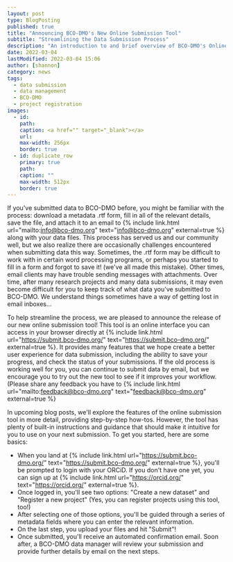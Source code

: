 ```yaml
---
layout: post
type: BlogPosting
published: true
title: "Announcing BCO-DMO's New Online Submission Tool"
subtitle: "Streamlining the Data Submission Process"
description: "An introduction to and brief overview of BCO-DMO's Online Data Submission Tool"
date: 2022-03-04
lastModified: 2022-03-04 15:06
author: [shannon]
category: news
tags: 
  - data submission
  - data management
  - BCO-DMO
  - project registration
images:
  - id: 
    path: 
    caption: <a href="" target="_blank"></a>
    url: 
    max-width: 256px
    border: true
  - id: duplicate_row
    primary: true
    path: 
    caption: ""
    max-width: 512px
    border: true
---
```


If you've submitted data to BCO-DMO before, you might be familiar with the process: download a metadata .rtf form, fill in all of the relevant details, save the file, and attach it to an email to {% include link.html url="mailto:info@bco-dmo.org" text="info@bco-dmo.org" external=true %} along with your data files. This process has served us and our community well, but we also realize there are occasionally challenges encountered when submitting data this way. Sometimes, the .rtf form may be difficult to work with in certain word processing programs, or perhaps you started to fill in a form and forgot to save it! (we've all made this mistake). Other times, email clients may have trouble sending messages with attachments. Over time, after many research projects and many data submissions, it may even become difficult for you to keep track of what data you've submitted to BCO-DMO. We understand things sometimes have a way of getting lost in email inboxes…

To help streamline the process, we are pleased to announce the release of our new online submission tool! This tool is an online interface you can access in your browser directly at {% include link.html url="https://submit.bco-dmo.org/" text="https://submit.bco-dmo.org/" external=true %}. It provides many features that we hope create a better user experience for data submission, including the ability to save your progress,  and check the status of your submissions. If the old process is working well for you, you can continue to submit data by email, but we encourage you to try out the new tool to see if it improves your workflow. (Please share any feedback you have to {% include link.html url="mailto:feedback@bco-dmo.org" text="feedback@bco-dmo.org" external=true %}

In upcoming blog posts, we'll explore the features of the online submission tool in more detail, providing step-by-step how-tos. However, the tool has plenty of built-in instructions and guidance that should make it intuitive for you to use on your next submission. To get you started, here are some basics:
- When you land at {% include link.html url="https://submit.bco-dmo.org/" text="https://submit.bco-dmo.org/" external=true %}, you'll be prompted to login with your ORCiD. If you don't have one yet, you can sign up at {% include link.html url="https://orcid.org/" text="https://orcid.org/" external=true %}.
- Once logged in, you'll see two options: "Create a new dataset" and "Register a new project" (Yes, you can register projects using this tool, too!)
- After selecting one of those options, you'll be guided through a series of metadata fields where you can enter the relevant information.
- On the last step, you upload your files and hit "Submit"!
- Once submitted, you'll receive an automated confirmation email. Soon after, a BCO-DMO data manager will review your submission and provide further details by email on the next steps. 
